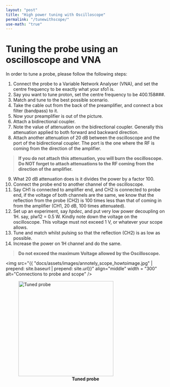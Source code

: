 ```yaml
---
layout: "post"
title: "High power tuning with Oscilloscope"
permalink: "/tunewithscope/"
use-math: "true"
---
```


# Tuning the probe using an oscilloscope and VNA

In order to tune a probe, please follow the following steps:

1. Connect the probe to a Variable Network Analyser (VNA), and set the centre frequency to be exactly what your sfo1 is.
2. Say you want to tune proton, set the centre frequency to be 400.158###.
3. Match and tune to the best possible scenario.
4. Take the cable out from the back of the preamplifier, and connect a box filter (bandpass) to it.
5. Now your preamplifier is out of the picture.
6. Attach a bidirectional coupler.
7. Note the value of attenuation on the bidirectional coupler. Generally this attenuation applied to both forward and backward direction.
8. Attach another attenuation of 20 dB between the oscilloscope and the port of the bidirectional coupler. The port is the one where the RF is coming from the direction of the amplifier.

> **If you do not attach this attenuation, you will burn the oscilloscope. Do NOT forget to attach attenuations to the RF coming from the direction of the amplifier.**

9. What 20 dB attenuation does is it divides the power by a factor 100.
10. Connect the probe end to another channel of the oscilloscope.
11. Say CH1 is connected to amplifier end, and CH2 is connected to probe end, if the voltage of both channels are the same, we know that the reflection from the probe (CH2) is 100 times less than that of coming in from the amplifier (CH1, 20 dB, 100 times attenuated).
12. Set up an experiment, say _hpdec_, and put very low power decoupling on 1H. say, plw12 = 0.5 W. Kindly note down the voltage on the oscilloscope. This voltage must not exceed 1 V, or whatever your scope allows.
13. Tune and match whilst pulsing so that the reflection (CH2) is as low as possible.
14. Increase the power on 1H channel and do the same.

> **Do not exceed the maximum Voltage allowed by the Oscilloscope.**

<img src="{{ "docs/assets/images/annotely_scope_howtoimage.jpg" | prepend: site.baseurl | prepend: site.url}}" align="middle" width = "300" alt="Connections to probe and scope" />


<figure>
<img src="{{ "docs/assets/images/tuned_probe.png" | prepend: site.baseurl | prepend: site.url}}" align="middle" width = "300" alt="Tuned probe" />
<figcaption align="center"><b> Tuned probe </b></figcaption>
</figure>